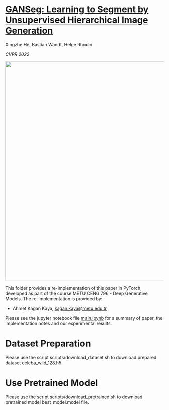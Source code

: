 # [GANSeg: Learning to Segment by Unsupervised Hierarchical Image Generation](https://arxiv.org/pdf/2112.01036.pdf)

Xingzhe He, Bastian Wandt, Helge Rhodin

*CVPR 2022*

<div align="center">
<img src="gan_seg.gif" width="700"/>
</div>

This folder provides a re-implementation of this paper in PyTorch, developed as part of the course METU CENG 796 - Deep Generative Models. The re-implementation is provided by:
* Ahmet Kağan Kaya, kagan.kaya@metu.edu.tr 

Please see the jupyter notebook file [main.ipynb](main.ipynb) for a summary of paper, the implementation notes and our experimental results.

# Dataset Preparation
Please use the script scripts/download_dataset.sh to download prepared dataset celeba_wild_128.h5

# Use Pretrained Model
Please use the script scripts/download_pretrained.sh to download pretrained model best_model.model file.